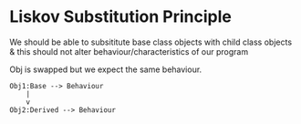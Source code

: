 # Liskov Substitution Principle

We should be able to subsititute base class objects with child class objects & this should not alter behaviour/characteristics of our program

Obj is swapped but we expect the same behaviour.
```
Obj1:Base --> Behaviour
    | 
    v  
Obj2:Derived --> Behaviour 
```
